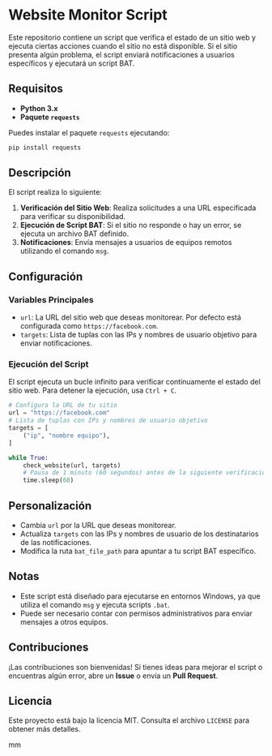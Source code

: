# Website Monitor Script

Este repositorio contiene un script que verifica el estado de un sitio web y ejecuta ciertas acciones cuando el sitio no está disponible. Si el sitio presenta algún problema, el script enviará notificaciones a usuarios específicos y ejecutará un script BAT.

## Requisitos

- **Python 3.x**
- **Paquete `requests`**

Puedes instalar el paquete `requests` ejecutando:

```bash
pip install requests
```

## Descripción

El script realiza lo siguiente:

1. **Verificación del Sitio Web**: Realiza solicitudes a una URL especificada para verificar su disponibilidad.
2. **Ejecución de Script BAT**: Si el sitio no responde o hay un error, se ejecuta un archivo BAT definido.
3. **Notificaciones**: Envía mensajes a usuarios de equipos remotos utilizando el comando `msg`.

## Configuración

### Variables Principales

- `url`: La URL del sitio web que deseas monitorear. Por defecto está configurada como `https://facebook.com`.
- `targets`: Lista de tuplas con las IPs y nombres de usuario objetivo para enviar notificaciones.

### Ejecución del Script

El script ejecuta un bucle infinito para verificar continuamente el estado del sitio web. Para detener la ejecución, usa `Ctrl + C`.

```python
# Configura la URL de tu sitio
url = "https://facebook.com"
# Lista de tuplas con IPs y nombres de usuario objetivo
targets = [
    ("ip", "nombre equipo"),
]

while True:
    check_website(url, targets)
    # Pausa de 1 minuto (60 segundos) antes de la siguiente verificación
    time.sleep(60)
```

## Personalización

- Cambia `url` por la URL que deseas monitorear.
- Actualiza `targets` con las IPs y nombres de usuario de los destinatarios de las notificaciones.
- Modifica la ruta `bat_file_path` para apuntar a tu script BAT específico.

## Notas

- Este script está diseñado para ejecutarse en entornos Windows, ya que utiliza el comando `msg` y ejecuta scripts `.bat`.
- Puede ser necesario contar con permisos administrativos para enviar mensajes a otros equipos.

## Contribuciones

¡Las contribuciones son bienvenidas! Si tienes ideas para mejorar el script o encuentras algún error, abre un **Issue** o envía un **Pull Request**.

## Licencia

Este proyecto está bajo la licencia MIT. Consulta el archivo `LICENSE` para obtener más detalles.

mm
